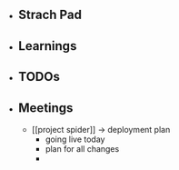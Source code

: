 - ## Strach Pad
- ## Learnings
- ## TODOs
- ## Meetings
	- [[project spider]] -> deployment plan
		- going live today
		- plan for all changes
		-